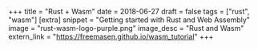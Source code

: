 +++
title = "Rust + Wasm"
date = 2018-06-27
draft = false
tags = ["rust", "wasm"]
[extra]
snippet = "Getting started with Rust and Web Assembly"
image = "rust-wasm-logo-purple.png"
image_desc = "Rust and Wasm"
extern_link = "https://freemasen.github.io/wasm_tutorial"
+++